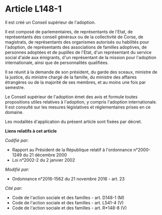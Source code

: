 # Article L148-1

Il est créé un Conseil supérieur de l'adoption.

Il est composé de parlementaires, de représentants de l'Etat, de représentants des conseil généraux ou de la collectivité de
Corse, de magistrats, de représentants des organismes autorisés ou habilités pour l'adoption, de représentants des
associations de familles adoptives, de personnes adoptées et de pupilles de l'Etat, d'un représentant du service social
d'aide aux émigrants, d'un représentant de la mission pour l'adoption internationale, ainsi que de personnalités qualifiées.

Il se réunit à la demande de son président, du garde des sceaux, ministre de la justice, du ministre chargé de la famille, du
ministre des affaires étrangères ou de la majorité de ses membres, et au moins une fois par semestre.

Le Conseil supérieur de l'adoption émet des avis et formule toutes propositions utiles relatives à l'adoption, y compris
l'adoption internationale. Il est consulté sur les mesures législatives et réglementaires prises en ce domaine.

Les modalités d'application du présent article sont fixées par décret.

**Liens relatifs à cet article**

_Codifié par_:

  - Rapport au Président de la République relatif à l'ordonnance n°2000-1249 du 21 décembre 2000
  - Loi n°2002-2 du 2 janvier 2002

_Modifié par_:

  - Ordonnance n°2016-1562 du 21 novembre 2016 - art. 23

_Cité par_:

  - Code de l'action sociale et des familles - art. D148-1 (M)
  - Code de l'action sociale et des familles - art. L541-4 (V)
  - Code de l'action sociale et des familles - art. R*148-8 (V)
